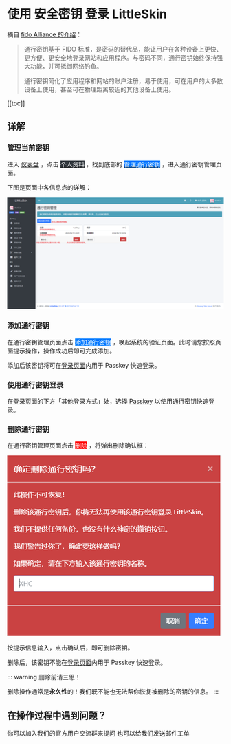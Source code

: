 <script setup>
import { faUser } from '@fortawesome/free-solid-svg-icons'
</script>

# 使用 安全密钥 登录 LittleSkin

<!--@include: ./feature-tip.template.md-->

摘自 [fido Alliance 的介绍](https://fidoalliance.org/passkeys/)：

> 通行密钥基于 FIDO 标准，是密码的替代品，能让用户在各种设备上更快、更方便、更安全地登录网站和应用程序。与密码不同，通行密钥始终保持强大功能，并可抵御网络钓鱼。
>
> 通行密钥简化了应用程序和网站的账户注册，易于使用，可在用户的大多数设备上使用，甚至可在物理距离较近的其他设备上使用。

[[toc]]

## 详解

### 管理当前密钥

进入 [<BSSection>仪表盘</BSSection>](https://littleskin.cn/user) ，点击 [<BSSection style="background-color:#343a40; color:#ffffff; border: none"><FA :icon="faUser" />个人资料</BSSection>](https://littleskin.cn/user/profile) ，找到底部的 [<BSSection style="background-color:#007bff; color:#ffffff; border: none">管理通行密钥</BSSection>](https://littleskin.cn/user/passkey) ，进入通行密钥管理页面。

下图是页面中各信息点的详解：

![信息详解](./assets/passkey-login/page-desc.png)

### 添加通行密钥

在通行密钥管理页面点击 <BSSection style="background-color:#007bff; color:#ffffff; border: none">添加通行密钥</BSSection> ，唤起系统的验证页面。此时请您按照页面提示操作，操作成功后即可完成添加。

添加后该密钥将可在[登录页面](https://littleskin.cn/auth/login)内用于 Passkey 快速登录。

### 使用通行密钥登录

在[登录页面](https://littleskin.cn/auth/login)的下方「其他登录方式」处，选择 [<BSSection>Passkey</BSSection>](https://littleskin.cn/auth/passkey) 以使用通行密钥快速登录。

### 删除通行密钥

在通行密钥管理页面点击 <BSSection style="background-color:red; color:#ffffff; border: none">删除</BSSection> ，将弹出删除确认框：

![删除确认](./assets/passkey-login/delete-confirm.png)

按提示信息输入，点击确认后，即可删除密钥。

删除后，该密钥不能在[登录页面](https://littleskin.cn/auth/login)内用于 Passkey 快速登录。

::: warning 删除前请三思！

删除操作通常是**永久性**的！我们既不能也无法帮你恢复被删除的密钥的信息。
:::

## 在操作过程中遇到问题？

<NCard title="🙋 加入用户交流群" link="/user-group" >
你可以加入我们的官方用户交流群来提问
</NCard>
<NCard title="📬️ 通过邮件发送工单" link="/email" >
也可以给我们发送邮件工单
</NCard>

